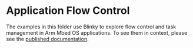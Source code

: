 # Application Flow Control

The examples in this folder use Blinky to explore flow control and task management in Arm Mbed OS applications. To see them in context, please see the [published documentation](https://os.mbed.com/docs/mbed-os/latest/tutorials/application-flow-control.html).
